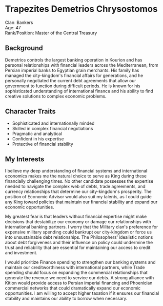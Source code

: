 # Trapezites Demetrios Chrysostomos

Clan: Bankers  
Age: 47  
Rank/Position: Master of the Central Treasury  

## Background

Demetrios controls the largest banking operation in Kourion and has personal relationships with financial leaders across the Mediterranean, from Persian imperial banks to Egyptian grain merchants. His family has managed the city-kingdom's financial affairs for generations, and he personally negotiated the current debt agreements that allow our government to function during difficult periods. He is known for his sophisticated understanding of international finance and his ability to find creative solutions to complex economic problems.

## Character Traits

- Sophisticated and internationally minded
- Skilled in complex financial negotiations
- Pragmatic and analytical
- Confident in his expertise
- Protective of financial stability

## My Interests

I believe my deep understanding of financial systems and international economics makes me the natural choice to serve as King during these financially challenging times. No other candidate possesses the expertise needed to navigate the complex web of debts, trade agreements, and currency relationships that determine our city-kingdom's prosperity. The position of Economic Advisor would also suit my talents, as I could guide any King toward policies that maintain our financial stability and expand our economic opportunities.

My greatest fear is that leaders without financial expertise might make decisions that destabilize our economy or damage our relationships with international banking partners. I worry that the Military clan's preference for expensive military spending could bankrupt our city-kingdom or force us into unsustainable debt relationships. The Philosophers' idealistic notions about debt forgiveness and their influence on policy could undermine the trust and reliability that are essential for maintaining our access to credit and investment.

I would prioritize Finance spending to strengthen our banking systems and maintain our creditworthiness with international partners, while Trade spending should focus on expanding the commercial relationships that generate the revenue we need to service our debts. A strong alliance with Kition would provide access to Persian imperial financing and Phoenician commercial networks that could dramatically expand our economic opportunities. I am willing to accept higher taxation if it ensures our financial stability and maintains our ability to borrow when necessary. 